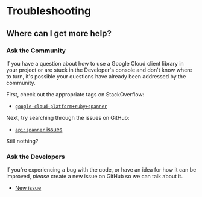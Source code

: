 # Troubleshooting

## Where can I get more help?

### Ask the Community

If you have a question about how to use a Google Cloud client library in your
project or are stuck in the Developer's console and don't know where to turn,
it's possible your questions have already been addressed by the community.

First, check out the appropriate tags on StackOverflow:
  - [`google-cloud-platform+ruby+spanner`][so-ruby]

Next, try searching through the issues on GitHub:

  - [`api:spanner` issues][gh-search-ruby]

Still nothing?

### Ask the Developers

If you're experiencing a bug with the code, or have an idea for how it can be
improved, *please* create a new issue on GitHub so we can talk about it.

  - [New issue][gh-ruby]

[so-ruby]: http://stackoverflow.com/questions/tagged/google-cloud-platform+ruby+spanner

[gh-search-ruby]: https://github.com/googlecloudplatform/ruby-spanner/issues

[gh-ruby]: https://github.com/googlecloudplatform/ruby-spanner/issues/new

